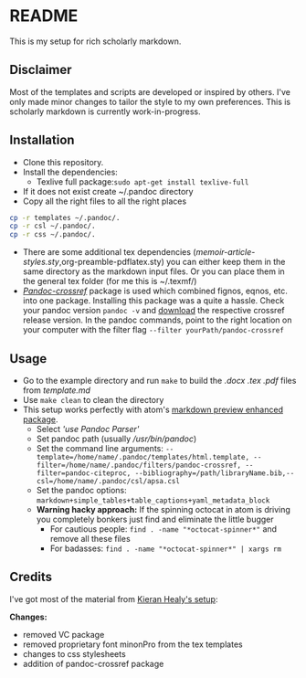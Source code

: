 # README
This is my setup for rich scholarly markdown.

## Disclaimer
Most of the templates and scripts are developed or inspired by others. I've only made minor changes to tailor the style to my own preferences. This is scholarly markdown is currently work-in-progress.

## Installation
* Clone this repository.
* Install the dependencies:
    * Texlive full package:`sudo apt-get install texlive-full`
* If it does not exist create ~/.pandoc directory
* Copy all the right files to all the right places

```bash
cp -r templates ~/.pandoc/.
cp -r csl ~/.pandoc/.
cp -r css ~/.pandoc/.
```
* There are some additional tex dependencies (*memoir-article-styles.sty*,org-preamble-pdflatex.sty) you can either keep them in the same directory as the markdown input files. Or you can place them in the general tex folder (for me this is ~/.texmf/)
* [*Pandoc-crossref*](https://github.com/lierdakil/pandoc-crossref) package is used which combined fignos, eqnos, etc. into one package. Installing this package was a quite a hassle. Check your pandoc version `pandoc -v` and [download](https://github.com/lierdakil/pandoc-crossref/releases) the respective crossref release version. In the pandoc commands, point to the right location on your computer with the filter flag `--filter yourPath/pandoc-crossref`

## Usage
* Go to the example directory and run `make` to build the *.docx .tex .pdf* files from *template.md* 
* Use `make clean` to clean the directory
* This setup works perfectly with atom's [markdown preview enhanced package](https://github.com/shd101wyy/markdown-preview-enhanced).
	* Select *'use Pandoc Parser'*
	* Set pandoc path (usually */usr/bin/pandoc*)
	* Set the command line arguments: `--template=/home/name/.pandoc/templates/html.template, --filter=/home/name/.pandoc/filters/pandoc-crossref, --filter=pandoc-citeproc, --bibliography=/path/libraryName.bib,--csl=/home/name/.pandoc/csl/apsa.csl`
	* Set the pandoc options: `markdown+simple_tables+table_captions+yaml_metadata_block`
	* **Warning hacky approach:** If the spinning octocat in atom is driving you completely bonkers just find and eliminate the little bugger
		* For cautious people: `find . -name "*octocat-spinner*"` and remove all these files
		* For badasses: `find . -name "*octocat-spinner*" | xargs rm`

## Credits
I've got most of the material from [Kieran Healy's setup](https://github.com/pandoc-scholar/pandoc-scholar):

**Changes:**
* removed VC package
* removed proprietary font minonPro from the tex templates
* changes to css stylesheets
* addition of pandoc-crossref package
